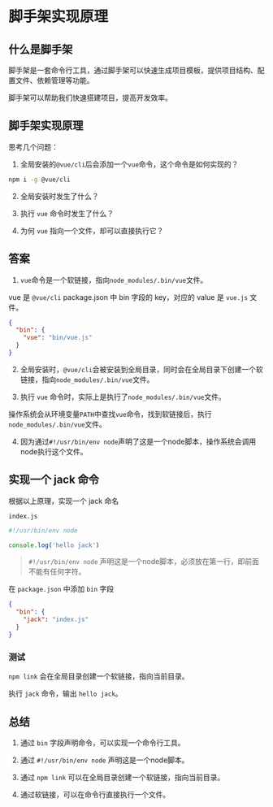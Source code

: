 # 脚手架实现原理


## 什么是脚手架

脚手架是一套命令行工具，通过脚手架可以快速生成项目模板，提供项目结构、配置文件、依赖管理等功能。

脚手架可以帮助我们快速搭建项目，提高开发效率。

## 脚手架实现原理


思考几个问题：

1. 全局安装的`@vue/cli`后会添加一个`vue`命令，这个命令是如何实现的？

```bash
npm i -g @vue/cli
```

2. 全局安装时发生了什么？

3. 执行 `vue` 命令时发生了什么？

4. 为何 `vue` 指向一个文件，却可以直接执行它？

## 答案

1. `vue`命令是一个软链接，指向`node_modules/.bin/vue`文件。

vue 是 `@vue/cli` package.json 中 bin 字段的 key，对应的 value 是 `vue.js` 文件。

```json
{
  "bin": {
    "vue": "bin/vue.js"
  }
}
```

2. 全局安装时，`@vue/cli`会被安装到全局目录，同时会在全局目录下创建一个软链接，指向`node_modules/.bin/vue`文件。

3. 执行 `vue` 命令时，实际上是执行了`node_modules/.bin/vue`文件。

操作系统会从环境变量`PATH`中查找`vue`命令，找到软链接后，执行`node_modules/.bin/vue`文件。

4. 因为通过`#!/usr/bin/env node`声明了这是一个node脚本，操作系统会调用node执行这个文件。

## 实现一个 jack 命令

根据以上原理，实现一个 jack 命名

`index.js`

```js
#!/usr/bin/env node

console.log('hello jack')
```
> `#!/usr/bin/env node` 声明这是一个node脚本，必须放在第一行，即前面不能有任何字符。

在 `package.json` 中添加 `bin` 字段

```json
{
  "bin": {
    "jack": "index.js"
  }
}
```

### 测试

`npm link` 会在全局目录创建一个软链接，指向当前目录。

执行 `jack` 命令，输出 `hello jack`。


## 总结

1. 通过 `bin` 字段声明命令，可以实现一个命令行工具。

2. 通过 `#!/usr/bin/env node` 声明这是一个node脚本。

3. 通过 `npm link` 可以在全局目录创建一个软链接，指向当前目录。

4. 通过软链接，可以在命令行直接执行一个文件。


